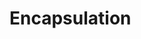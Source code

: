 # Encapsulation

<!--

- **Deep versus shallow modules**: This is an idea from the book A Philosophy of Software Design. Abstractions that have simple interfaces (deep modules) but hide complex functionality, help reduce the complexity of programs. They do this better than shallow modules, which may have a simple implementation but complex interfaces. **It's more important for a module to have a simple interface than a simple implementation.** This is especially true in distributed systems, such as microservice architectures.

- Layers should remove, not add, complexity to a system. Don't add layers only for the purpose of separation of concerns. That separation MUST have a noticeable positive effect on the perceived complexity of the system as a whole. Resist the urge, for example, to build services that do too much wrapping.

- Information hiding and information leakage: this, in a nutshell, is what good abstraction and encapsulation is all about. Leaking information leads to tech- and architecture-debt later on.

-->

